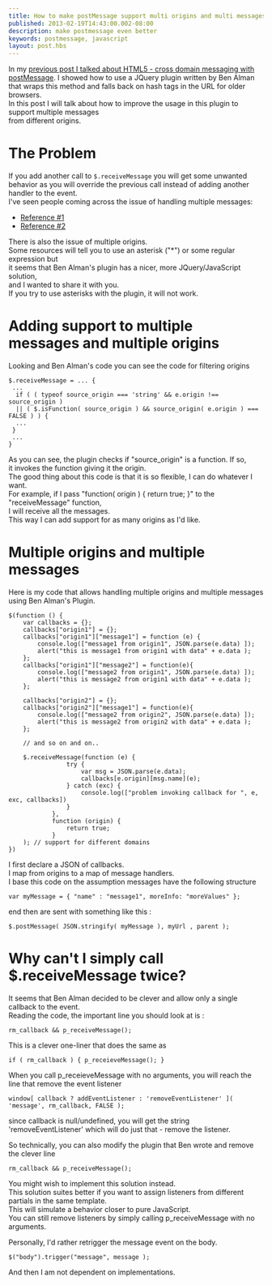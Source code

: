 ```yaml
---
title: How to make postMessage support multi origins and multi messages
published: 2013-02-19T14:43:00.002-08:00
description: make postmessage even better
keywords: postmessage, javascript
layout: post.hbs
---
```


In my [previous post I talked about HTML5 - cross domain messaging with postMessage](/2013/02/html-5-cross-domain-messaging-with-post-message.html "HTML5 - cross domain messaging with postMessage"). I showed how to use a JQuery plugin written by Ben Alman that wraps this method and falls back on hash tags
in the URL for older browsers.  
In this post I will talk about how to improve the usage in this plugin to support multiple messages  
from different origins.  

# The Problem

If you add another call to `$.receiveMessage` you will get some unwanted  
behavior as you will override the previous call instead of adding another handler to the event.  
I've seen people coming across the issue of handling multiple messages:

*   [Reference #1](http://stackoverflow.com/q/8479911/1068746 "stackoverflow question about multiple messages with postMessage")
*   [Reference #2](http://stackoverflow.com/questions/11253517/postmessage-multiple-postmessage-events-functions-callbacks "stackoverflow question about multiple messages with postMessage")

There is also the issue of multiple origins.  
Some resources will tell you to use an asterisk ("*") or some regular expression but  
it seems that Ben Alman's plugin has a nicer, more JQuery/JavaScript solution,  
and I wanted to share it with you.  
If you try to use asterisks with the plugin, it will not work.  

# Adding support to multiple messages and multiple origins

Looking and Ben Alman's code you can see the code for filtering origins

```
$.receiveMessage = ... {   
 ...  
  if ( ( typeof source_origin === 'string' && e.origin !== source_origin )  
  || ( $.isFunction( source_origin ) && source_origin( e.origin ) === FALSE ) ) {  
  ...  
 }  
 ...  
}  
```

As you can see, the plugin checks if "source_origin" is a function. If so,  
it invokes the function giving it the origin.  
The good thing about this code is that it is so flexible, I can do whatever I want.  
For example, if I pass "function( origin ) { return true; }" to the "receiveMessage" function,  
I will receive all the messages.  
This way I can add support for as many origins as I'd like.

# Multiple origins and multiple messages

Here is my code that allows handling multiple origins and multiple messages using Ben Alman's Plugin.

```
$(function () {  
    var callbacks = {};  
    callbacks["origin1"] = {};  
    callbacks["origin1"]["message1"] = function (e) {  
        console.log(["message1 from origin1", JSON.parse(e.data) ]);  
        alert("this is message1 from origin1 with data" + e.data );  
    };  
    callbacks["origin1"]["message2"] = function(e){  
        console.log(["message2 from origin1", JSON.parse(e.data) ]);  
        alert("this is message2 from origin1 with data" + e.data );  
    };  

    callbacks["origin2"] = {};  
    callbacks["origin2"]["message1"] = function(e){  
        console.log(["message2 from origin2", JSON.parse(e.data) ]);  
        alert("this is message2 from origin2 with data" + e.data );  
    };  

    // and so on and on..  

    $.receiveMessage(function (e) {  
                try {  
                    var msg = JSON.parse(e.data);  
                    callbacks[e.origin][msg.name](e);  
                } catch (exc) {  
                    console.log(["problem invoking callback for ", e, exc, callbacks])  
                }  
            },  
            function (origin) {  
                return true;  
            }  
    ); // support for different domains  
})      
```

I first declare a JSON of callbacks.  
I map from origins to a map of message handlers.  
I base this code on the assumption messages have the following structure  

```
var myMessage = { "name" : "message1", moreInfo: "moreValues" };
```

end then are sent with something like this :

```
$.postMessage( JSON.stringify( myMessage ), myUrl , parent );
```

# Why can't I simply call $.receiveMessage twice?

It seems that Ben Alman decided to be clever and allow only a single callback to the event.  
Reading the code, the important line you should look at is :

```
rm_callback && p_receiveMessage();  
```

This is a clever one-liner that does the same as

```
if ( rm_callback ) { p_receieveMessage(); }   
```

When you call p_receieveMessage with no arguments, you will reach the line that remove the event listener

```
window[ callback ? addEventListener : 'removeEventListener' ]( 'message', rm_callback, FALSE );  
```

since callback is null/undefined, you will get the string 'removeEventListener' which will do just that - remove the listener.

So technically, you can also modify the plugin that Ben wrote and remove the clever line

```
rm_callback && p_receiveMessage();  
```

You might wish to implement this solution instead.  
This solution suites better if you want to assign listeners from different partials in the same template.  
This will simulate a behavior closer to pure JavaScript.  
You can still remove listeners by simply calling p_receiveMessage with no arguments.  

Personally, I'd rather retrigger the message event on the body.

```
$("body").trigger("message", message );  
```

And then I am not dependent on implementations.</div>

